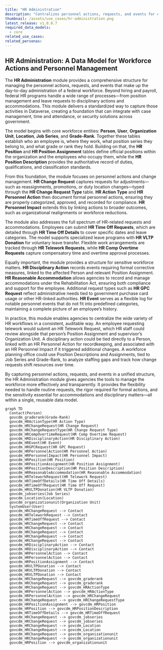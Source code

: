 ```yaml
---
title: "HR Administration"
description: "Centralizes personnel actions, requests, and events for effective, transparent workforce management and compliance across the federal HR lifecycle."
thumbnail: /assets/use_cases/hr-administration.png
latest_release: v1.0.0.7
required_data_models:
  - core
related_use_cases:
related_personas:
---
```


## HR Administration: A Data Model for Workforce Actions and Personnel Management

The **HR Administration** module provides a comprehensive structure for managing the personnel actions, requests, and events that make up the day-to-day administration of a federal workforce. Beyond hiring and payroll, federal HR programs handle a wide range of processes—from position management and leave requests to disciplinary actions and accommodations. This module delivers a standardized way to capture those activities in Dataverse, creating a foundation that can integrate with case management, time and attendance, or security solutions across government.

The model begins with core workforce entities: **Person**, **User**, **Organization Unit**, **Location**, **Job Series**, and **Grade-Rank**. Together these tables establish who an employee is, where they work, what position series they belong to, and what grade or rank they hold. Building on that, the **HR Position** and **HR Position Assignment** tables define official positions within the organization and the employees who occupy them, while the **HR Position Description** provides the authoritative record of duties, qualifications, and classification standards.

From this foundation, the module focuses on personnel actions and change management. **HR Change Request** captures requests for adjustments—such as reassignments, promotions, or duty location changes—typed through the **HR Change Request Type** table. **HR Action Type** and **HR Personnel Action** then document formal personnel actions, ensuring they are properly categorized, approved, and recorded for compliance. **HR Personnel Impact** extends this by linking actions to broader outcomes, such as organizational realignments or workforce reductions.

The module also addresses the full spectrum of HR-related requests and accommodations. Employees can submit **HR Time Off Requests**, which are detailed through **HR Time Off Details** to cover specific dates and leave categories. The model supports specialized leave programs with **HR VLTP Donation** for voluntary leave transfer. Flexible work arrangements are tracked through **HR Telework Requests**, while **HR Comp Overtime Requests** capture compensatory time and overtime approval processes.

Equally important, the module provides a structure for sensitive workforce matters. **HR Disciplinary Action** records events requiring formal corrective measures, linked to the affected Person and relevant Position Assignment. **HR Reasonable Accommodation** allows agencies to record and manage accommodations under the Rehabilitation Act, ensuring both compliance and support for the employee. Additional request types such as **HR GPC Request** reflect administrative needs tied to government purchase card usage or other HR-linked authorities. **HR Event** serves as a flexible log for notable personnel events that do not fit into predefined categories, maintaining a complete picture of an employee’s history.

In practice, this module enables agencies to centralize the wide variety of HR workflows in a consistent, auditable way. An employee requesting telework would submit an HR Telework Request, which HR staff could review alongside that person’s Position Assignment and supervisor’s Organization Unit. A disciplinary action could be tied directly to a Person, linked with an HR Personnel Action for recordkeeping, and associated with an HR Personnel Impact if it triggered additional changes. A workforce planning office could use Position Descriptions and Assignments, tied to Job Series and Grade-Rank, to analyze staffing gaps and track how change requests shift resources over time.

By capturing personnel actions, requests, and events in a unified structure, the HR Administration module gives agencies the tools to manage the workforce more effectively and transparently. It provides the flexibility needed to handle routine requests, the rigor required for formal actions, and the sensitivity essential for accommodations and disciplinary matters—all within a single, reusable data model.

```mermaid
graph TD
  Contact(Person)
  govcdm_graderank(Grade-Rank)
  govcdm_HRActionType(HR Action Type)
  govcdm_HRChangeRequest(HR Change Request)
  govcdm_HRChangeRequestType(HR Change Request Type)
  govcdm_HRCompOvertimeRequest(HR Comp Overtime Request)
  govcdm_HRDisciplinaryAction(HR Disciplinary Action)
  govcdm_HREvent(HR Event)
  govcdm_HRGPCRequest(HR GPC Request)
  govcdm_HRPersonnelAction(HR Personnel Action)
  govcdm_HRPersonnelImpact(HR Personnel Impact)
  govcdm_HRPosition(HR Position)
  govcdm_HRPositionAssignment(HR Position Assignment)
  govcdm_HRPositionDescription(HR Position Description)
  govcdm_HRReasonableAccommodation(HR Reasonable Accommodation)
  govcdm_HRTeleworkRequest(HR Telework Request)
  govcdm_HRTimeOffDetails(HR Time Off Details)
  govcdm_HRTimeOffRequest(HR Time Off Request)
  govcdm_HRVLTPDonation(HR VLTP Donation)
  govcdm_jobseries(Job Series)
  govcdm_Location(Location)
  govcdm_organizationunit(Organization Unit)
  SystemUser(User)
  govcdm_HRChangeRequest --> Contact
  govcdm_HRTeleworkRequest --> Contact
  govcdm_HRTimeOffRequest --> Contact
  govcdm_HRChangeRequest --> Contact
  govcdm_HRChangeRequest --> Contact
  govcdm_HRChangeRequest --> Contact
  govcdm_HRChangeRequest --> Contact
  govcdm_HRChangeRequest --> Contact
  govcdm_HRDisciplinaryAction --> Contact
  govcdm_HRDisciplinaryAction --> Contact
  govcdm_HRPersonnelAction --> Contact
  govcdm_HRPersonnelAction --> Contact
  govcdm_HRPositionAssignment --> Contact
  govcdm_HRVLTPDonation --> Contact
  govcdm_HRVLTPDonation --> Contact
  govcdm_HRVLTPDonation --> Contact
  govcdm_HRChangeRequest --> govcdm_graderank
  govcdm_HRChangeRequest --> govcdm_graderank
  govcdm_HRChangeRequest --> govcdm_HRActionType
  govcdm_HRPersonnelAction --> govcdm_HRActionType
  govcdm_HRPersonnelAction --> govcdm_HRChangeRequest
  govcdm_HRChangeRequest --> govcdm_HRChangeRequestType
  govcdm_HRPositionAssignment --> govcdm_HRPosition
  govcdm_HRPosition --> govcdm_HRPositionDescription
  govcdm_HRTimeOffDetails --> govcdm_HRTimeOffRequest
  govcdm_HRChangeRequest --> govcdm_jobseries
  govcdm_HRChangeRequest --> govcdm_jobseries
  govcdm_HRChangeRequest --> govcdm_Location
  govcdm_HRChangeRequest --> govcdm_Location
  govcdm_HRChangeRequest --> govcdm_organizationunit
  govcdm_HRChangeRequest --> govcdm_organizationunit
  govcdm_HRPosition --> govcdm_organizationunit
```

